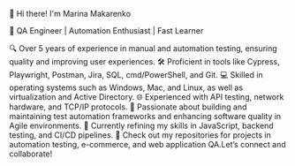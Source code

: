 👋 Hi there! I'm Marina Makarenko

🎯 QA Engineer | Automation Enthusiast | Fast Learner

🔍 Over 5 years of experience in manual and automation testing, ensuring quality and improving user experiences.
🛠 Proficient in tools like Cypress, Playwright, Postman, Jira, SQL, cmd/PowerShell, and Git.
💻 Skilled in operating systems such as Windows, Mac, and Linux, as well as virtualization and Active Directory.
🌐 Experienced with API testing, network hardware, and TCP/IP protocols.
🚀 Passionate about building and maintaining test automation frameworks and enhancing software quality in Agile environments.
🌱 Currently refining my skills in JavaScript, backend testing, and CI/CD pipelines.
📂 Check out my repositories for projects in automation testing, e-commerce, and web application QA.Let’s connect and collaborate!
<!---
Mramor55/Mramor55 is a ✨ special ✨ repository because its `README.md` (this file) appears on your GitHub profile.
You can click the Preview link to take a look at your changes.
--->
